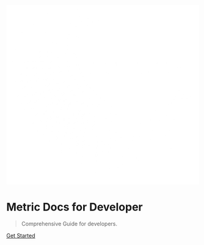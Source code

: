 ![logo](./assets/md.png)

# Metric Docs for Developer

> Comprehensive Guide for developers.

[Get Started](#Home)
